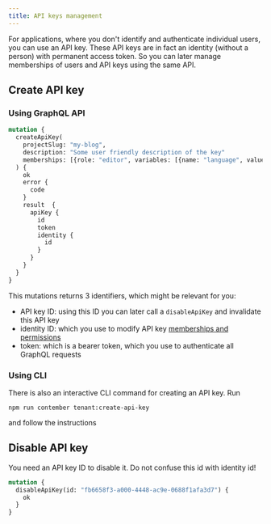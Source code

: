 ```yaml
---
title: API keys management
---
```


For applications, where you don't identify and authenticate individual users, you can use an API key. These API keys are in fact an identity (without a person) with permanent access token. So you can later manage memberships of users and API keys using the same API.

## Create API key

### Using GraphQL API
```graphql
mutation {
  createApiKey(
    projectSlug: "my-blog",
    description: "Some user friendly description of the key"
    memberships: [{role: "editor", variables: [{name: "language", values: ["cs"]}]}]
  ) {
    ok
    error {
      code
    }
    result  {
      apiKey {
        id
        token
        identity {
          id
        }
      }
    }
  }
}
```

This mutations returns 3 identifiers, which might be relevant for you:
- API key ID: using this ID you can later call a `disableApiKey` and invalidate this API key
- identity ID: which you use to modify API key [memberships and permissions](tenant/memberships.md)
- token: which is a bearer token, which you use to authenticate all GraphQL requests

### Using CLI

There is also an interactive CLI command for creating an API key. Run
```
npm run contember tenant:create-api-key
``` 
and follow the instructions

## Disable API key

You need an API key ID to disable it. Do not confuse this id with identity id!

```graphql
mutation {
  disableApiKey(id: "fb6658f3-a000-4448-ac9e-0688f1afa3d7") {
    ok
  }
}
```
